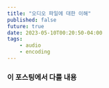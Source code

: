 ```yaml
---
title: "오디오 파일에 대한 이해"
published: false
future: true
date: 2023-05-10T00:20:50-04:00
tags:
    - audio
    - encoding
---
```


### 이 포스팅에서 다룰 내용
